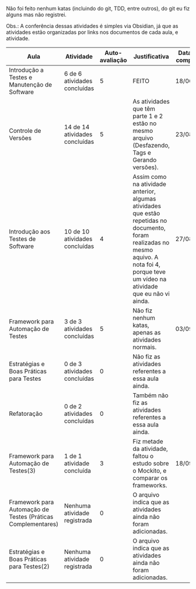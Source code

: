 Não foi feito nenhum katas (incluindo do git, TDD, entre outros), do git eu fiz alguns mas não registrei.

Obs.: A conferência dessas atividades é simples via Obsidian, já que as atividades estão organizadas por links nos documentos de cada aula, e atividade.

| Aula                                                         | Atividade                      | Auto-avaliação | Justificativa                                                                                                                                                                                 | Data/Hora completada | Link para o registro da atividade no Git |
| ------------------------------------------------------------ | ------------------------------ | -------------- | --------------------------------------------------------------------------------------------------------------------------------------------------------------------------------------------- | -------------------- | ---------------------------------------- |
| Introdução a Testes e Manutenção de Software                 | 6 de 6 atividades concluídas   | 5              | FEITO                                                                                                                                                                                         | 18/06/2025           | https://github.com/rafaelmelom-dev/TMS   |
| Controle de Versões                                          | 14 de 14 atividades concluídas | 5              | As atividades que têm parte 1 e 2 estão no mesmo arquivo (Desfazendo, Tags e Gerando versões).                                                                                                | 23/08/2025           | https://github.com/rafaelmelom-dev/TMS   |
| Introdução aos Testes de Software                            | 10 de 10 atividades concluídas | 4              | Assim como na atividade anterior, algumas atividades que estão repetidas no documento, foram realizadas no mesmo aquivo. A nota foi 4, porque teve um vídeo na atividade que eu não vi ainda. | 27/08/2025           | https://github.com/rafaelmelom-dev/TMS   |
| Framework para Automação de Testes                           | 3 de 3 atividades concluídas   | 5              | Não fiz nenhum katas, apenas as atividades normais.                                                                                                                                           | 03/09/2025           | https://github.com/rafaelmelom-dev/TMS   |
| Estratégias e Boas Práticas para Testes                      | 0 de 3 atividades concluídas   | 0              | Não fiz as atividades referentes a essa aula ainda.                                                                                                                                           |                      | https://github.com/rafaelmelom-dev/TMS   |
| Refatoração                                                  | 0 de 2 atividades concluídas   | 0              | Também não fiz as atividades referentes a essa aula ainda.                                                                                                                                    |                      | https://github.com/rafaelmelom-dev/TMS   |
| Framework para Automação de Testes(3)                        | 1 de 1 atividade concluída     | 3              | Fiz metade da atividade, faltou o estudo sobre o Mockito, e comparar os frameworks.                                                                                                           | 18/09/2025           | https://github.com/rafaelmelom-dev/TMS   |
| Framework para Automação de Testes (Práticas Complementares) | Nenhuma atividade registrada   | 0              | O arquivo indica que as atividades ainda não foram adicionadas.                                                                                                                               |                      | https://github.com/rafaelmelom-dev/TMS   |
| Estratégias e Boas Práticas para Testes(2)                   | Nenhuma atividade registrada   | 0              | O arquivo indica que as atividades ainda não foram adicionadas.                                                                                                                               |                      | https://github.com/rafaelmelom-dev/TMS   |